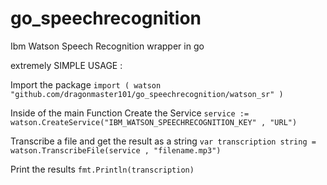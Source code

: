 # go_speechrecognition
Ibm Watson Speech Recognition wrapper in go

extremely SIMPLE USAGE :


Import the package
`import (
  watson "github.com/dragonmaster101/go_speechrecognition/watson_sr"
)`


Inside of the main Function Create the Service
`service := watson.CreateService("IBM_WATSON_SPEECHRECOGNITION_KEY" , "URL")`

Transcribe a file and get the result as a string
`var transcription string = watson.TranscribeFile(service , "filename.mp3")`

Print the results
`fmt.Println(transcription)`
